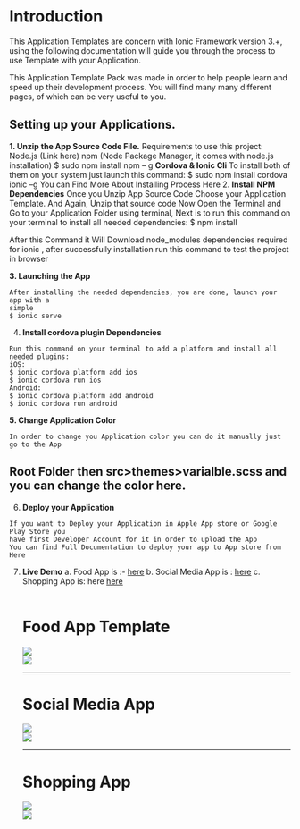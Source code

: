 # Introduction

This Application Templates are concern with Ionic Framework version 3.+, using the following
documentation will guide you through the process to use Template with your Application.

This Application Template Pack was made in order to help people learn and speed up their
development process. You will find many many different pages, of which can be very useful to
you.

## Setting up your Applications.

**1. Unzip the App Source Code File.**
    Requirements to use this project:
    Node.js (Link here)
    npm (Node Package Manager, it comes with node.js installation)
    $ sudo npm install npm – g
    **Cordova & Ionic Cli**
    To install both of them on your system just launch this command:
    $ sudo npm install cordova ionic –g
    You can Find More About Installing Process Here
2. **Install NPM Dependencies**
    Once you Unzip App Source Code Choose your Application Template. And Again, Unzip
that source code Now Open the Terminal and Go to your Application Folder using terminal,
Next is to run this command on your terminal to install all needed dependencies:
    $ npm install

After this Command it Will Download node_modules dependencies required for ionic ,
after successfully installation run this command to test the project in browser


**3. Launching the App**

```
After installing the needed dependencies, you are done, launch your app with a
simple
$ ionic serve
```
4. **Install cordova plugin Dependencies**

```
Run this command on your terminal to add a platform and install all needed plugins:
iOS:
$ ionic cordova platform add ios
$ ionic cordova run ios
Android:
$ ionic cordova platform add android
$ ionic cordova run android
```
**5. Change Application Color**

```
In order to change you Application color you can do it manually just go to the App
```
## Root Folder then src>themes>varialble.scss and you can change the color here.

6. **Deploy your Application**

```
If you want to Deploy your Application in Apple App store or Google Play Store you
have first Developer Account for it in order to upload the App
You can find Full Documentation to deploy your app to App store from Here
```

7. **Live Demo**
    a. Food App is :-  <a href="https://play.google.com/store/apps/details?id=io.food.app" target="_blank">here</a>
    b. Social Media App is : <a href="https://play.google.com/store/apps/details?id=io.social.app" target="_blank">here</a>
    c. Shopping App is: here <a href="https://play.google.com/store/apps/details?id=io.shoppingApp.app" target="_blank">here</a>
    <br>
    <br>
    <h1>Food App Template</h1>
    <img src="https://github.com/rcapscode/rcapscode.github.io/blob/master/screenshots/food-app/food1.png?raw=true">
    <br>
    <img src="https://github.com/rcapscode/rcapscode.github.io/blob/master/screenshots/food-app/food2.png?raw=true">
    <hr>
    <h1>Social Media App</h1>
    <img src="https://github.com/rcapscode/rcapscode.github.io/blob/master/screenshots/social-app/SOCIAL.png?raw=true">
    <br>
    <img src="https://github.com/rcapscode/rcapscode.github.io/blob/master/screenshots/social-app/BANNER2.png?raw=true">
    <hr>
     <h1>Shopping App</h1>
    <img src="https://github.com/rcapscode/rcapscode.github.io/blob/master/screenshots/shopping-app/shopping%20banner1.png?raw=true">
    <br>
    <img src="https://github.com/rcapscode/rcapscode.github.io/blob/master/screenshots/shopping-app/shop%20banner%202.png?raw=true">
    
    
    


